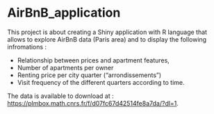 # AirBnB_application
This project is about creating a Shiny application with R language that allows to explore AirBnB data (Paris area) and to display the following infromations :

- Relationship between prices and apartment features,
- Number of apartments per owner
- Renting price per city quarter (“arrondissements”)
- Visit frequency of the different quarters according to time.


The data is available to download at :  
https://plmbox.math.cnrs.fr/f/d07fc67d42514fe8a7da/?dl=1.
